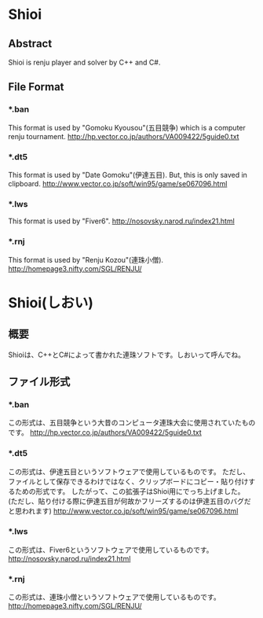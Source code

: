 # Shioi

## Abstract
Shioi is renju player and solver by C++ and C#.

## File Format
### *.ban
This format is used by "Gomoku Kyousou"(五目競争) which is a computer renju tournament.
http://hp.vector.co.jp/authors/VA009422/5guide0.txt

### *.dt5
This format is used by "Date Gomoku"(伊達五目).
But, this is only saved in clipboard.
http://www.vector.co.jp/soft/win95/game/se067096.html

### *.lws
This format is used by "Fiver6".
http://nosovsky.narod.ru/index21.html

### *.rnj
This format is used by "Renju Kozou"(連珠小僧).
http://homepage3.nifty.com/SGL/RENJU/


# Shioi(しおい)

## 概要
Shioiは、C++とC#によって書かれた連珠ソフトです。しおいって呼んでね。

## ファイル形式
### *.ban
この形式は、五目競争という大昔のコンピュータ連珠大会に使用されていたものです。
http://hp.vector.co.jp/authors/VA009422/5guide0.txt

### *.dt5
この形式は、伊達五目というソフトウェアで使用しているものです。
ただし、ファイルとして保存できるわけではなく、クリップボードにコピー・貼り付けするための形式です。
したがって、この拡張子はShioi用にでっち上げました。
(ただし、貼り付ける際に伊達五目が何故かフリーズするのは伊達五目のバグだと思われます)
http://www.vector.co.jp/soft/win95/game/se067096.html

### *.lws
この形式は、Fiver6というソフトウェアで使用しているものです。
http://nosovsky.narod.ru/index21.html

### *.rnj
この形式は、連珠小僧というソフトウェアで使用しているものです。
http://homepage3.nifty.com/SGL/RENJU/
